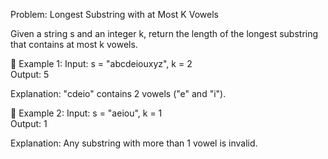 Problem: Longest Substring with at Most K Vowels

Given a string s and an integer k, return the length of the longest substring that contains at most k vowels.


📌 Example 1:
Input: s = "abcdeiouxyz", k = 2  
Output: 5  

Explanation: "cdeio" contains 2 vowels ("e" and "i").

📌 Example 2:
Input: s = "aeiou", k = 1  
Output: 1  

Explanation: Any substring with more than 1 vowel is invalid.